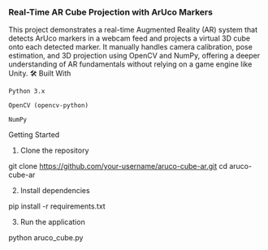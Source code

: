 ### Real-Time AR Cube Projection with ArUco Markers

This project demonstrates a real-time Augmented Reality (AR) system that detects ArUco markers in a webcam feed and projects a virtual 3D cube onto each detected marker.
It manually handles camera calibration, pose estimation, and 3D projection using OpenCV and NumPy, offering a deeper understanding of AR fundamentals without relying on a game engine like Unity.
🛠️ Built With

    Python 3.x

    OpenCV (opencv-python)

    NumPy

Getting Started
1. Clone the repository

git clone https://github.com/your-username/aruco-cube-ar.git
cd aruco-cube-ar

2. Install dependencies

pip install -r requirements.txt

3. Run the application

python aruco_cube.py
